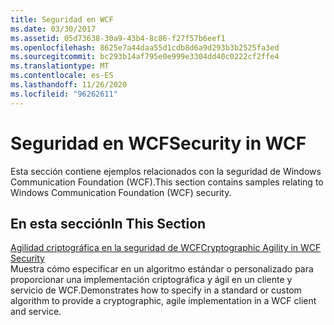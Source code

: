 ```yaml
---
title: Seguridad en WCF
ms.date: 03/30/2017
ms.assetid: 05d73638-30a9-43b4-8c86-f27f57b6eef1
ms.openlocfilehash: 8625e7a44daa55d1cdb8d6a9d293b3b2525fa3ed
ms.sourcegitcommit: bc293b14af795e0e999e3304dd40c0222cf2ffe4
ms.translationtype: MT
ms.contentlocale: es-ES
ms.lasthandoff: 11/26/2020
ms.locfileid: "96262611"
---
```

# <a name="security-in-wcf"></a><span data-ttu-id="7b99f-102">Seguridad en WCF</span><span class="sxs-lookup"><span data-stu-id="7b99f-102">Security in WCF</span></span>

<span data-ttu-id="7b99f-103">Esta sección contiene ejemplos relacionados con la seguridad de Windows Communication Foundation (WCF).</span><span class="sxs-lookup"><span data-stu-id="7b99f-103">This section contains samples relating to Windows Communication Foundation (WCF) security.</span></span>  
  
## <a name="in-this-section"></a><span data-ttu-id="7b99f-104">En esta sección</span><span class="sxs-lookup"><span data-stu-id="7b99f-104">In This Section</span></span>  

 [<span data-ttu-id="7b99f-105">Agilidad criptográfica en la seguridad de WCF</span><span class="sxs-lookup"><span data-stu-id="7b99f-105">Cryptographic Agility in WCF Security</span></span>](cryptographic-agility-in-wcf-security.md)  
 <span data-ttu-id="7b99f-106">Muestra cómo especificar en un algoritmo estándar o personalizado para proporcionar una implementación criptográfica y ágil en un cliente y servicio de WCF.</span><span class="sxs-lookup"><span data-stu-id="7b99f-106">Demonstrates how to specify in a standard or custom algorithm to provide a cryptographic, agile implementation in a WCF client and service.</span></span>
